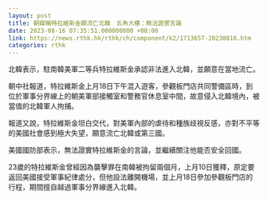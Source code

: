 ```yaml
---
layout: post
title: 朝媒稱特拉維斯金願流亡北韓　五角大樓：無法證實言論
date: 2023-08-16 07:35:51.000000000 +08:00
link: https://news.rthk.hk/rthk/ch/component/k2/1713657-20230816.htm
categories: rthk
---
```


北韓表示，駐南韓美軍二等兵特拉維斯金承認非法進入北韓，並願意在當地流亡。

朝中社報道，特拉維斯金上月18日下午混入遊客，參觀板門店共同警備區時，到位於軍事分界線上的朝美軍部接觸室和警務官休息室中間，故意侵入北韓境內，被當值的北韓軍人拘捕。

報道又說，特拉維斯金坦白交代，對美軍內部的虐待和種族歧視反感，亦對不平等的美國社會感到極大失望，願意流亡北韓或第三國。

美國國防部表示，無法證實特拉維斯金的言論，並繼續關注他能否安全回國。

23歲的特拉維斯金曾經因為襲擊罪在南韓被拘留兩個月，上月10日獲釋，原定要返回美國接受軍事紀律處分，但他設法離開機場，並上月18日參加參觀板門店的行程，期間擅自越過軍事分界線進入北韓。
